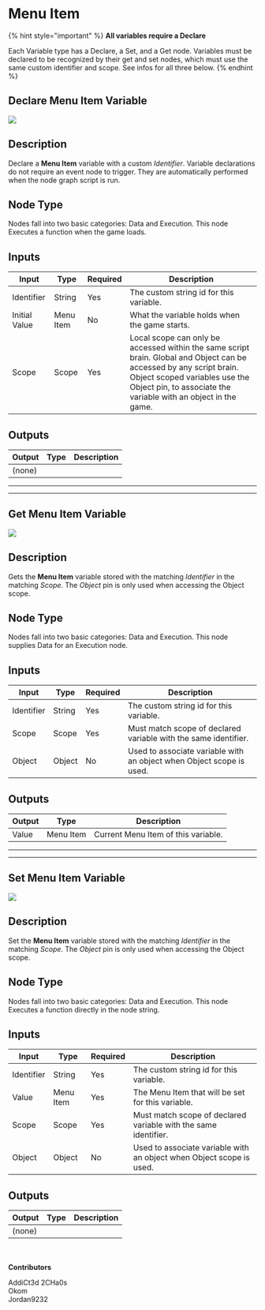 # Menu Item

{% hint style="important" %}
**All variables require a Declare**

Each Variable type has a Declare, a Set, and a Get node. Variables must be declared to be recognized by their get and set nodes, which must use the same custom identifier and scope. See infos for all three below.
{% endhint %}

## Declare Menu Item Variable
![](../../../.gitbook/assets/declare-menu-item-variable.png)

## Description
Declare a **Menu Item** variable with a custom _Identifier_. Variable declarations do not require an event node to trigger. They are automatically performed when the node graph script is run.  


## Node Type
Nodes fall into two basic categories: Data and Execution. This node Executes a function when the game loads.

## Inputs
| Input         | Type   | Required | Description                                                                                                                                                                                                             |
| ------------- | ------ | -------- | ----------------------------------------------------------------------------------------------------------------------------------------------------------------------------------------------------------------------- |
| Identifier    | String | Yes | The custom string id for this variable. |
| Initial Value | Menu Item | No | What the variable holds when the game starts.                                                                                                                                                                           |
| Scope | Scope | Yes | Local scope can only be accessed within the same script brain. Global and Object can be accessed by any script brain. Object scoped variables use the Object pin, to associate the variable with an object in the game. |

## Outputs
| Output | Type | Description |
| ------ | ---- | ----------- |
| (none) |      |             |

***

***


## Get Menu Item Variable
![](../../../.gitbook/assets/get-menu-item-variable.png)

## Description
Gets the **Menu Item** variable stored with the matching _Identifier_ in the matching _Scope_. The _Object_ pin is only used when accessing the Object scope.  

## Node Type
Nodes fall into two basic categories: Data and Execution. This node supplies Data for an Execution node.

## Inputs
| Input      | Type   | Required | Description                                                          |
| ---------- | ------ | -------- | -------------------------------------------------------------------- |
| Identifier | String | Yes      | The custom string id for this variable.                              |
| Scope      | Scope  | Yes      | Must match scope of declared variable with the same identifier.      |
| Object     | Object | No       | Used to associate variable with an object when Object scope is used. |

## Outputs
| Output | Type   | Description                     |
| ------ | ------ | ------------------------------- |
| Value  | Menu Item | Current Menu Item of this variable. |

***

***


## Set Menu Item Variable
![](../../../.gitbook/assets/set-menu-item-variable.png)

## Description
Set the **Menu Item** variable stored with the matching _Identifier_ in the matching _Scope_. The _Object_ pin is only used when accessing the Object scope.  

## Node Type
Nodes fall into two basic categories: Data and Execution. This node Executes a function directly in the node string.

## Inputs
| Input      | Type   | Required | Description                                                          |
| ---------- | ------ | -------- | -------------------------------------------------------------------- |
| Identifier | String | Yes | The custom string id for this variable.  |
| Value | Menu Item | Yes | The Menu Item that will be set for this variable. |
| Scope  | Scope  | Yes | Must match scope of declared variable with the same identifier. |
| Object | Object | No  | Used to associate variable with an object when Object scope is used. |

## Outputs

| Output | Type | Description |
| ------ | ---- | ----------- |
| (none) |      |             |

\
\
**Contributors**

AddiCt3d 2CHa0s \
Okom \
Jordan9232
